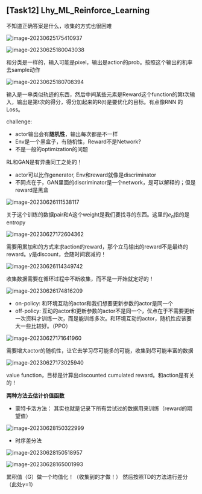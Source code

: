 ## [Task12] Lhy_ML_Reinforce_Learning

不知道正确答案是什么，收集的方式也很困难

![image-20230625175410937](assets/image-20230625175410937.png)



![image-20230625180043038](assets/image-20230625180043038.png)

和分类是一样的，输入可能是pixel，输出是action的prob。按照这个输出的机率去sample动作



![image-20230625180708394](assets/image-20230625180708394.png)

输入是一串类似轨迹的东西，然后中间某些元素是Reward这个function的第t次输入，输出是第t次的得分，得分加起来的R(t)是要优化的目标。有点像RNN 的Loss。

challenge:

- actor输出会有**随机性**，输出每次都是不一样
- Env是一个黑盒子，有随机性，Reward不是Network? 
- 不是一般的optimization的问题

RL和GAN是有异曲同工之处的！ 

- actor可以比作generator, Env和reward就像是discriminator
- 不同点在于，GAN里面的discriminator是一个network，是可以解释的；但是reward是黑盒



![image-20230626111538117](assets/image-20230626111538117.png)

关于这个训练的数据pair和A这个weight是我们要找寻的东西。这里的$e_n$指的是entropy



![image-20230627172604362](assets/image-20230627172604362.png)

需要用累加和的方式来求action的reward，那个立马输出的reward不是最终的reward。$\gamma$是discount，会随时间衰减的！

![image-20230626114349742](assets/image-20230626114349742.png)

收集数据需要在循环过程中不断收集，而不是一开始就定好的！



![image-20230626174816209](assets/image-20230626174816209.png)

- on-policy: 和环境互动的actor和我们想要更新参数的actor是同一个
- off-policy: 互动的actor和更新参数的actor不是同一个，优点在于不需要更新一次资料才训练一次，而是能训练多次。和环境互动的actor，随机性应该要大一些比较好。（PPO）



![image-20230627171641960](assets/image-20230627171641960.png)

需要增大actor的随机性，让它去学习尽可能多的可能，收集到尽可能丰富的数据

![image-20230627173025940](assets/image-20230627173025940.png)

value function，目标是计算出discounted cumulated reward。和action是有关的！ 

**两种方法去估计价值函数**

- 蒙特卡洛方法： 其实也就是记录下所有尝试过的数据用来训练（reward的期望值）

![image-20230628150322999](assets/image-20230628150322999.png)

- 时序差分法

![image-20230628150518957](assets/image-20230628150518957.png)



![image-20230628165001993](assets/image-20230628165001993.png)

累积值（G）做一个均值化！（收集到的才做！）  然后按照TD的方法进行差分（此处$\gamma$=1）